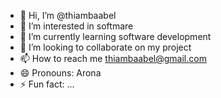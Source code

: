 - 👋 Hi, I’m @thiambaabel
- 👀 I’m interested in softmare
- 🌱 I’m currently learning software development
- 💞️ I’m looking to collaborate on my project
- 📫 How to reach me thiambaabel@gmail.com
- 😄 Pronouns: Arona
- ⚡ Fun fact: ...

<!---
thiambaabel/thiambaabel is a ✨ special ✨ repository because its `README.md` (this file) appears on your GitHub profile.
You can click the Preview link to take a look at your changes.
--->
